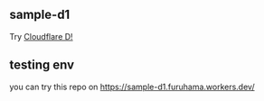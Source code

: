 ## sample-d1

Try [Cloudflare D!](https://developers.cloudflare.com/d1/)

## testing env

you can try this repo on https://sample-d1.furuhama.workers.dev/
